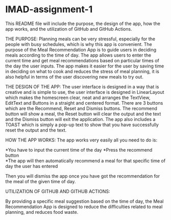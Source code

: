 # IMAD-assignment-1


This README file will include the purpose, the design of the app, how the app works, and the utilization of GitHub and GitHub Actions.

THE PURPOSE:
Planning meals can be very stressful, especially for the people with busy schedules, which is why this app is convenient. The purpose of the Meal Recommendation App is to guide users in deciding meals according to the time of day. The app allows users to enter the current time and get meal recommendations based on particular times of the day the user inputs. The app makes it easier for the user by saving time in deciding on what to cook and reduces the stress of meal planning, it is also helpful in terms of the user discovering new meals to try out.

THE DESIGN OF THE APP:
The user interface is designed in a way that is creative and is simple to use, the user interface is designed in LinearLayout which makes the homescreen clear, neat and arranges the TextView, EditText and Buttons in a straight and centered format. There are 3 buttons which are the Recommend, Reset and Dismiss buttons. The recommend button will show a meal, the Reset button will clear the output and the text and the Dismiss button will exit the application. The app also includes a TOAST which is simply a pop-up text to show that you have successfully reset the output and the text. 

HOW THE APP WORKS:
The app works very easily all you need to do is:

*You have to input the current time of the day 
*Press the recommend button  
*The app will then automatically recommend a meal for that specific time of day the user has entered

Then you will dismiss the app once you have got the recommendation for the meal of the given time of day.

UTILIZATION OF GITHUB AND GITHUB ACTIONS:


By providing a specific meal suggestion based on the time of day, the Meal Recommendation App is designed to reduce the difficulties related to meal planning, and reduces food waste.
